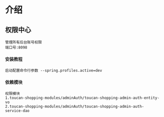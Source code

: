 # 介绍
    
## 权限中心
    管理所有后台账号权限
    端口号:8098
       

#### 安装教程
    
    启动配置命令行参数 --spring.profiles.active=dev
   

#### 依赖模块
    
    权限模块
    1.toucan-shopping-modules/adminAuth/toucan-shopping-admin-auth-entity-vo
    2.toucan-shopping-modules/adminAuth/toucan-shopping-admin-auth-service-dao
    
    

    
    
    
    
    
